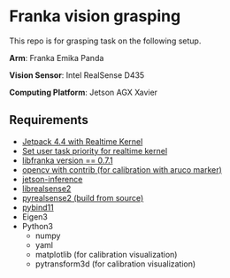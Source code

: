 # Franka vision grasping

This repo is for grasping task on the following setup.

**Arm**: Franka Emika Panda 

**Vision Sensor**: Intel RealSense D435

**Computing Platform**: Jetson AGX Xavier 

## Requirements

* [Jetpack 4.4 with Realtime Kernel](https://orenbell.com/?p=436)
* [Set user task priority for realtime kernel](https://frankaemika.github.io/docs/installation_linux.html)
* [libfranka version == 0.7.1](https://frankaemika.github.io/docs/installation_linux.html)
* [opencv with contrib (for calibration with aruco marker)](https://github.com/AastaNV/JEP/blob/master/script/install_opencv4.3.0_Jetson.sh)
* [jetson-inference](https://github.com/dusty-nv/jetson-inference/blob/master/docs/building-repo-2.md)
* [librealsense2](https://github.com/IntelRealSense/librealsense/blob/master/doc/installation_jetson.md)
* [pyrealsense2 (build from source)](https://github.com/IntelRealSense/librealsense/tree/master/wrappers/python)
* [pybind11](https://github.com/pybind/pybind11)
* Eigen3
* Python3
  * numpy
  * yaml
  * matplotlib (for calibration visualization)
  * pytransform3d (for calibration visualization)

